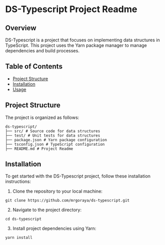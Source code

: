 # DS-Typescript Project Readme

## Overview

DS-Typescript is a project that focuses on implementing data structures in TypeScript. This project uses the Yarn package manager to manage dependencies and build processes.

## Table of Contents

- [Project Structure](#project-structure)
- [Installation](#installation)
- [Usage](#usage)

## Project Structure

The project is organized as follows:

```
ds-typescript/
├── src/ # Source code for data structures
├── test/ # Unit tests for data structures
├── package.json # Yarn package configuration
├── tsconfig.json # TypeScript configuration
├── README.md # Project Readme

```

## Installation

To get started with the DS-Typescript project, follow these installation instructions:

1. Clone the repository to your local machine:

```
git clone https://github.com/mrgoraya/ds-typescript.git
```

2. Navigate to the project directory:

```
cd ds-typescript
```

3. Install project dependencies using Yarn:

```
yarn install
```
